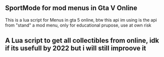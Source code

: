## SportMode for mod menus in Gta V Online
This is a lua script for Menus in gta 5 online, btw this api im using is the api from "stand" a mod menu, only for educational prupose, use at own risk

## A Lua script to get all collectibles from online, idk if its usefull by 2022 but i will still improove it
